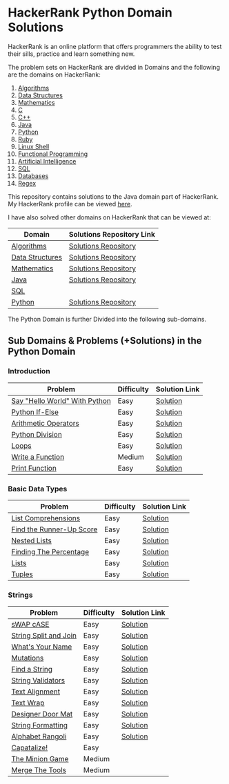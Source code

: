 # HackerRank Python Domain Solutions

HackerRank is an online platform that offers programmers the ability to test their
sills, practice and learn something new. 

The problem sets on HackerRank are divided in Domains and the following are the domains
on HackerRank:

1. [Algorithms](https://www.hackerrank.com/domains/algorithms)
2. [Data Structures](https://www.hackerrank.com/domains/data-structures)
3. [Mathematics](https://www.hackerrank.com/domains/mathematics) 
4. [C](https://www.hackerrank.com/domains/c)
5. [C++](https://www.hackerrank.com/domains/cpp)
6. [Java](https://www.hackerrank.com/domains/java)
7. [Python](https://www.hackerrank.com/domains/python)
8. [Ruby](https://www.hackerrank.com/domains/ruby)
9. [Linux Shell](https://www.hackerrank.com/domains/shell)
10. [Functional Programming](https://www.hackerrank.com/domains/fp)
11. [Artificial Intelligence](https://www.hackerrank.com/domains/ai)
12. [SQL](https://www.hackerrank.com/domains/sql)
13. [Databases](https://www.hackerrank.com/domains/databases)
14. [Regex](https://www.hackerrank.com/domains/regex)

This repository contains solutions to the Java domain part of HackerRank. My
HackerRank profile can be viewed [here](https://www.hackerrank.com/anishviewer).

I have also solved other domains on HackerRank that can be viewed at:

| Domain | Solutions Repository Link |
|--------|---------------------------|
| [Algorithms](https://www.hackerrank.com/domains/algorithms) | [Solutions Repository](https://github.com/anishLearnsToCode/hackerrank-algorithms) |
| [Data Structures](https://www.hackerrank.com/domains/data-structures) | [Solutions Repository](https://github.com/anishLearnsToCode/hackerrank-data-structures) |
| [Mathematics](https://www.hackerrank.com/domains/mathematics) | [Solutions Repository](https://github.com/anishLearnsToCode/hackerrank-mathematics) |
| [Java](https://www.hackerrank.com/domains/java) | [Solutions Repository](https://github.com/anishLearnsToCode/hackerrank-java) |
| [SQL](https://www.hackerrank.com/domains/sql) |  |
| [Python](https://www.hackerrank.com/domains/python) | [Solutions Repository](https://github.com/anishLearnsToCode/hackerrank-python) |

The Python Domain is further Divided into the following sub-domains. 

## Sub Domains & Problems (+Solutions) in the Python Domain

### Introduction
| Problem | Difficulty | Solution Link |
|---------|------------|---------------|
| [Say "Hello World" With Python](https://www.hackerrank.com/challenges/py-hello-world) | Easy | [Solution](https://github.com/anishLearnsToCode/hackerrank-python/blob/master/introduction/SayHelloWorldWithPython.py) |
| [Python If-Else](https://www.hackerrank.com/challenges/py-if-else) | Easy | [Solution](https://github.com/anishLearnsToCode/hackerrank-python/blob/master/introduction/PythonIfElse.py) |
| [Arithmetic Operators](https://www.hackerrank.com/challenges/python-arithmetic-operators) | Easy | [Solution](https://github.com/anishLearnsToCode/hackerrank-python/blob/master/introduction/ArithmeticOperator.py) |
| [Python Division](https://www.hackerrank.com/challenges/python-division) | Easy | [Solution](https://github.com/anishLearnsToCode/hackerrank-python/blob/master/introduction/Division.py) |
| [Loops](https://www.hackerrank.com/challenges/python-loops) | Easy | [Solution](https://github.com/anishLearnsToCode/hackerrank-python/blob/master/introduction/Loops.py)|
| [Write a Function](https://www.hackerrank.com/challenges/write-a-function) | Medium | [Solution](https://github.com/anishLearnsToCode/hackerrank-python/blob/master/introduction/WriteAFunction.py) |
| [Print Function](https://www.hackerrank.com/challenges/python-print) | Easy | [Solution](https://github.com/anishLearnsToCode/hackerrank-python/blob/master/introduction/PrintFunction.py) |


### Basic Data Types
| Problem | Difficulty | Solution Link |
|---------|------------|---------------|
| [List Comprehensions](https://www.hackerrank.com/challenges/list-comprehensions) | Easy | [Solution](https://github.com/anishLearnsToCode/hackerrank-python/blob/master/basic-data-types/ListComprehension.py) |
| [Find the Runner-Up Score](https://www.hackerrank.com/challenges/find-second-maximum-number-in-a-list) | Easy | [Solution](https://github.com/anishLearnsToCode/hackerrank-python/blob/master/basic-data-types/FindTheRunnerUpScore.py) |
| [Nested Lists](https://www.hackerrank.com/challenges/nested-list) | Easy | [Solution](https://github.com/anishLearnsToCode/hackerrank-python/blob/master/basic-data-types/nested-lists.py) |
| [Finding The Percentage](https://www.hackerrank.com/challenges/finding-the-percentage) | Easy | [Solution](https://github.com/anishLearnsToCode/hackerrank-python/blob/master/basic-data-types/finding-the-percentage.py) |
| [Lists](https://www.hackerrank.com/challenges/python-lists) | Easy | [Solution](https://github.com/anishLearnsToCode/hackerrank-python/blob/master/basic-data-types/Lists.py) |
| [Tuples](https://www.hackerrank.com/challenges/python-tuples) | Easy | [Solution](https://github.com/anishLearnsToCode/hackerrank-python/blob/master/basic-data-types/tuples.py) |


### Strings
| Problem | Difficulty | Solution Link |
|---------|------------|---------------|
| [sWAP cASE](https://www.hackerrank.com/challenges/swap-case) | Easy | [Solution](https://github.com/anishLearnsToCode/hackerrank-python/blob/master/strings/swap-case.py) |
| [String Split and Join](https://www.hackerrank.com/challenges/python-string-split-and-join) | Easy | [Solution](https://github.com/anishLearnsToCode/hackerrank-python/blob/master/strings/string-split-and-join.py) |
| [What's Your Name](https://www.hackerrank.com/challenges/whats-your-name) | Easy | [Solution](https://github.com/anishLearnsToCode/hackerrank-python/blob/master/strings/whats-your-name.py) |
| [Mutations](https://www.hackerrank.com/challenges/python-mutations) | Easy | [Solution](https://github.com/anishLearnsToCode/hackerrank-python/blob/master/strings/mutations.py) |
| [Find a String](https://www.hackerrank.com/challenges/find-a-string) | Easy | [Solution](https://github.com/anishLearnsToCode/hackerrank-python/blob/master/strings/find-a-string.py) |
| [String Validators](https://www.hackerrank.com/challenges/string-validators) | Easy | [Solution](https://github.com/anishLearnsToCode/hackerrank-python/blob/master/strings/string-validators.py) |
| [Text Alignment](https://www.hackerrank.com/challenges/text-alignment) | Easy | [Solution](https://github.com/anishLearnsToCode/hackerrank-python/blob/master/strings/text-alignment.py) |
| [Text Wrap](https://www.hackerrank.com/challenges/text-wrap) | Easy | [Solution](https://github.com/anishLearnsToCode/hackerrank-python/blob/master/strings/text-wrap.py) |
| [Designer Door Mat](https://www.hackerrank.com/challenges/designer-door-mat) | Easy | [Solution](https://github.com/anishLearnsToCode/hackerrank-python/blob/master/strings/designer-door-mat.py) |
| [String Formatting](https://www.hackerrank.com/challenges/python-string-formatting) | Easy | [Solution](https://github.com/anishLearnsToCode/hackerrank-python/blob/master/strings/string-formatting.py) |
| [Alphabet Rangoli](https://www.hackerrank.com/challenges/alphabet-rangoli) | Easy | [Solution](https://github.com/anishLearnsToCode/hackerrank-python/blob/master/strings/alphabet-rangoli.py) |
| [Capatalize!](https://www.hackerrank.com/challenges/capitalize) | Easy | |
| [The Minion Game](https://www.hackerrank.com/challenges/the-minion-game) | Medium | |
| [Merge The Tools](https://www.hackerrank.com/challenges/merge-the-tools) | Medium | |